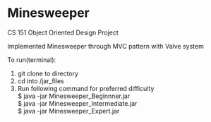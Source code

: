 # Minesweeper
CS 151 Object Oriented Design Project <br />

Implemented Minesweeper through MVC pattern with Valve system<br />

To run(terminal):<br />
1. git clone to directory <br />
2. cd into /jar_files<br />
3. Run following command for preferred difficulty<br />
$ java -jar Minesweeper_Beginnner.jar<br />
$ java -jar Minesweeper_Intermediate.jar<br />
$ java -jar Minesweeper_Expert.jar<br />
